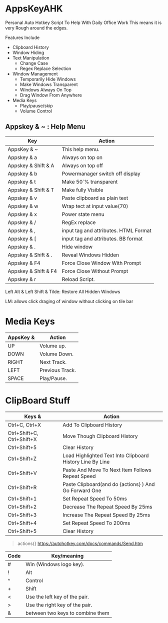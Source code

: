 # AppsKeyAHK
Personal Auto Hotkey Script To Help With Daily Office Work
This means it is very Rough around the edges.

Features Include
 - Clipboard History
 - Window Hiding
 - Text Manipulation
    - Change Case
    - Regex Replace Selection
 - Window Management
    - Temporarily Hide Windows
    - Make Windows Transparent
    - Windows Always On Top
    - Drag Window From Anywhere
 - Media Keys
    - Play/pause/skip
    - Volume Control

Appskey & ~ : Help Menu
---------
|Key|Action|
|-|-|
|AppsKey & ~            | This help menu.                      |
|Appskey & a            | Always on top on                     |
|Appskey & Shift & A    | Always on top off                    |
|Appskey & b            | Powermanager switch off display      |
|Appskey & t            | Make 50`% transparent                |
|Appskey & Shift & T    | Make fully Visible                   |
|Appskey & v            | Paste clipboard as plain text        |
|Appskey & w            | Wrap tect at input value(70)         |
|Appskey & x            | Power state menu                     |
|Appskey & /            | RegEx replace                        |
|Appskey & ,            | input tag and attributes. HTML Format|
|Appskey & [            | input tag and attributes. BB format  |
|Appskey & .            | Hide window                          |
|Appskey & Shift & .    | Reveal Windows Hidden                |
|Appskey & F4           | Force Close Window With Prompt       |
|Appskey & Shift & F4   | Force Close Without Prompt           |
|Appskey & r            | Reload Script.                       |

Left Alt & Left Shift & Tilde: Restore All Hidden Windows

LM: allows click draging of window without clicking on tile bar

# Media Keys
|AppsKey & | Action|
|-|-|
|UP    | Volume up.|
|DOWN  | Volume Down.|
|RIGHT | Next Track.|
|LEFT  | Previous Track.|
|SPACE | Play/Pause.|

# ClipBoard Stuff
|Keys & | Action|
|-|-|
|Ctrl+C, Ctrl+X             | Add To Clipboard History|
|Ctrl+Shift+C, Ctrl+Shift+X | Move Though Clipboard History|
|Ctrl+Shift+5               | Clear History|
|Ctrl+Shift+Z               | Load Highlighted Text Into Clipboard History Line By Line|
|Ctrl+Shift+V               | Paste And Move To Next Item Follows Repeat Speed|
|Ctrl+Shift+R               | Paste Clipboard(and do {actions} ) And Go Forward One|
|Ctrl+Shift+1               | Set Repeat Speed To 50ms|
|Ctrl+Shift+2               | Decrease The Repeat Speed By 25ms|
|Ctrl+Shift+3               | Increase The Repeat Speed By 25ms|
|Ctrl+Shift+4               | Set Repeat Speed To 200ms|
|Ctrl+Shift+5               | Clear History|


>actions{} https://autohotkey.com/docs/commands/Send.htm

|Code|Key/meaning|
|-|-|
|#	| Win (Windows logo key).|
|!	|  Alt|    
|^	|  Control|    
|+	| Shift|   
|< |  Use the left key of the pair.|
|> |  Use the right key of the pair.|
|& |  between two keys to combine them|